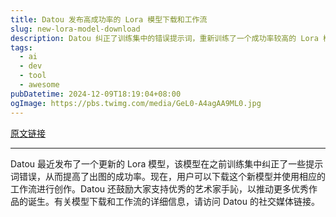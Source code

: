 ```yaml
---
title: Datou 发布高成功率的 Lora 模型下载和工作流
slug: new-lora-model-download
description: Datou 纠正了训练集中的错误提示词，重新训练了一个成功率较高的 Lora 模型，目前已提供模型下载和工作流，欢迎大家尝试，并支持出色的艺术家手訫，了解更多信息请访问链接。
tags: 
  - ai
  - dev
  - tool
  - awesome
pubDatetime: 2024-12-09T18:19:04+08:00
ogImage: https://pbs.twimg.com/media/GeL0-A4agAA9ML0.jpg
---
```


[原文链接](https://x.com/datou/status/1865322786958553157?s=12&t=D3VZWD30-f7ylSHW3OdYgQ)

---

Datou 最近发布了一个更新的 Lora 模型，该模型在之前训练集中纠正了一些提示词错误，从而提高了出图的成功率。现在，用户可以下载这个新模型并使用相应的工作流进行创作。Datou 还鼓励大家支持优秀的艺术家手訫，以推动更多优秀作品的诞生。有关模型下载和工作流的详细信息，请访问 Datou 的社交媒体链接。


